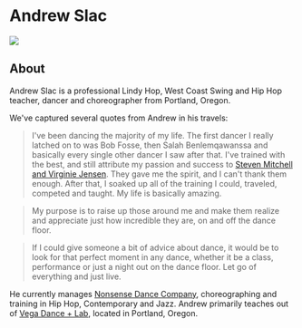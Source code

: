 # Andrew Slac
<img src="https://s1dancefest.s3.amazonaws.com/Andrew%20Slac.jpg" />

<!--
<input type="hidden" caption="Photo%20by%20%3Ca%20href%3D%22http%3A%2F%2Fwww.bradfordwhelan.com%2F%22%3EBrad%20Whelan%3C%2Fa%3E"/>
-->

## About
Andrew Slac is a professional Lindy Hop, West Coast Swing and Hip Hop teacher, dancer and choreographer from Portland, Oregon.

We've captured several quotes from Andrew in his travels:

<blockquote><span>I've been dancing the majority of my life. The first dancer I really latched on to was Bob Fosse, then Salah Benlemqawanssa and basically every single other dancer I saw after that. I've trained with the best, and still attribute my passion and success to <a href="http://www.stevenandvirginie.com/">Steven Mitchell and Virginie Jensen</a>. They gave me the spirit, and I can't thank them enough. After that, I soaked up all of the training I could, traveled, competed and taught. My life is basically amazing.</span></blockquote>

<blockquote><span>My purpose is to raise up those around me and make them realize and appreciate just how incredible they are, on and off the dance floor.</span></blockquote>

<blockquote><span>If I could give someone a bit of advice about dance, it would be to look for that perfect moment in any dance, whether it be a class, performance or just a night out on the dance floor. Let go of everything and just live.</span></blockquote>

He currently manages <a href="http://nonsensedance.webstarts.com/">Nonsense Dance Company</a>, choreographing and training in Hip Hop, Contemporary and Jazz. Andrew primarily teaches out of <a href="http://www.vegadancelab.com/">Vega Dance + Lab</a>, located in Portland, Oregon.